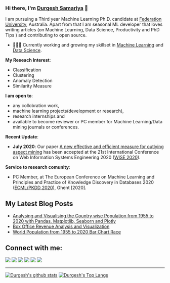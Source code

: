 ### Hi there, I'm [Durgesh Samariya](https://durgeshsamariya.com) 👋

I am pursuing a Third year Machine Learning Ph.D. candidate at [Federation University](https://federation.edu.au), Australia. Apart from that I am seasonal ML developer that loves writing articles (on Machine Learning, Data Science, Productivity and PhD Tips ) and contributing to open source.


- 👨🏽‍💻 Currently working and growing my skillset in [Machine Learning](https://github.com/themlphdstudent/100DaysofMachineLearning) and [Data Science](https://github.com/themlphdstudent/100DaysofDataScience).

**My Reseach Interest**:
- Classification
- Clustering
- Anomaly Detection
- Similarity Measure

 **I am open to**:

- any collobration work,
- machine learning projects(development or research),
- research internships and
- available to become reviewer or PC member for Machine Learning/Data mining journals or conferences.

**Recent Update**:
- **July 2020**: Our paper [A new effective and efficient measure for outlying aspect mining](http://wasp.cs.vu.nl/WISE2020/accept.html) has been accepted at the 21st International Conference on Web Information Systems Engineering 2020 ([WISE 2020](http://wasp.cs.vu.nl/WISE2020/)).

**Service to research comunity**:
- PC Member, at The European Conference on Machine Learning and Principles and Practice of Knowledge Discovery in Databases 2020 ([ECML/PKDD 2020](https://ecmlpkdd2020.net/organisation/programcommittee/)), Ghent [2020].

## My Latest Blog Posts
<!-- BLOG-POST-LIST:START -->
- [Analysing and Visualising the Country wise Population from 1955 to 2020 with Pandas, Matplotlib, Seaborn and Plotly](https://towardsdatascience.com/analysing-and-visualising-the-country-wise-population-from-1955-to-2020-with-pandas-matplotlib-70b3614eed6b)
- [Box Office Revenue Analysis and Visualization](https://towardsdatascience.com/box-office-revenue-analysis-and-visualization-ce5b81a636d7)
- [World Population from 1955 to 2020 Bar Chart Race](https://towardsdatascience.com/world-population-from-1955-to-2020-bar-chart-race-166ff307c48e)
<!-- BLOG-POST-LIST:END -->

## Connect with me:

<p align = "center">

[<img src="https://img.shields.io/badge/kaggle-%2312100E.svg?&style=for-the-badge&logo=kaggle&logoColor=white&color=black" />](https://www.kaggle.com/themlphdstudent)
[<img src ="https://img.shields.io/badge/website-%23.svg?&style=for-the-badge&logo=www&logoColor=white%22&color=black">](https://durgeshsamariya.com)
[<img src="https://img.shields.io/badge/twitter-%231DA1F2.svg?&style=for-the-badge&logo=twitter&logoColor=white&color=black" />](https://twitter.com/themlphdstudent) 
[<img src="https://img.shields.io/badge/linkedin-%2312100E.svg?&style=for-the-badge&logo=linkedin&logoColor=white&color=black" />](https://www.linkedin.com/in/durgeshsamariya/)
[<img src="https://img.shields.io/badge/medium-%2312100E.svg?&style=for-the-badge&logo=medium&logoColor=white&color=black" />](https://medium.com/@themlphdstudent)
[<img src="https://img.shields.io/badge/instagram-%2312100E.svg?&style=for-the-badge&logo=instagram&logoColor=white&color=black" />](https://instagram.com/themlphdstudent)

</p>

----

[![Durgesh's github stats](https://github-readme-stats.vercel.app/api?username=themlphdstudent&theme=onedark&count_private=true&hide=contribs&show_icons=true)](https://github.com/anuraghazra/github-readme-stats)
[![Durgesh's Top Langs](https://github-readme-stats.vercel.app/api/top-langs/?username=themlphdstudent&theme=onedark&hide=Jupyter&layout=compact&show_icons=true)](https://github.com/anuraghazra/github-readme-stats)


<!--
**themlphdstudent/themlphdstudent** is a ✨ _special_ ✨ repository because its `README.md` (this file) appears on your GitHub profile.

Here are some ideas to get you started:

- 🔭 I’m currently working on ...
- 🌱 I’m currently learning ...
- 👯 I’m looking to collaborate on ...
- 🤔 I’m looking for help with ...
- 💬 Ask me about ...
- 📫 How to reach me: ...
- 😄 Pronouns: ...
- ⚡ Fun fact: ...
-->

